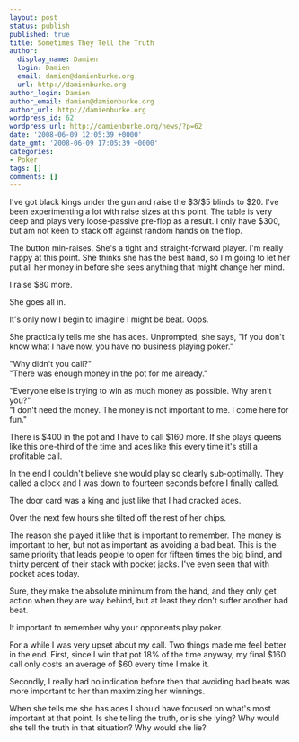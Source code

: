 ```yaml
---
layout: post
status: publish
published: true
title: Sometimes They Tell the Truth
author:
  display_name: Damien
  login: Damien
  email: damien@damienburke.org
  url: http://damienburke.org
author_login: Damien
author_email: damien@damienburke.org
author_url: http://damienburke.org
wordpress_id: 62
wordpress_url: http://damienburke.org/news/?p=62
date: '2008-06-09 12:05:39 +0000'
date_gmt: '2008-06-09 17:05:39 +0000'
categories:
- Poker
tags: []
comments: []
---
```

<p>I've got black kings under the gun and raise the $3&#47;$5 blinds to $20. I've been experimenting a lot with raise sizes at this point. The table is very deep and plays very loose-passive pre-flop as a result. I only have $300, but am not keen to stack off against random hands on the flop.</p>
<p>The button min-raises. She's a tight and straight-forward player. I'm really happy at this point. She thinks she has the best hand, so I'm going to let her put all her money in before she sees anything that might change her mind.</p>
<p>I raise $80 more.</p>
<p>She goes all in.</p>
<p>It's only now I begin to imagine I might be beat. Oops.</p>
<p>She practically tells me she has aces. Unprompted, she says, "If you don't know what I have now, you have no business playing poker."</p>
<p>"Why didn't you call?"<br />
"There was enough money in the pot for me already."</p>
<p>"Everyone else is trying to win as much money as possible. Why aren't you?"<br />
"I don't need the money. The money is not important to me. I come here for fun."</p>
<p>There is $400 in the pot and I have to call $160 more. If she plays queens like this one-third of the time and aces like this every time it's still a profitable call.</p>
<p>In the end I couldn't believe she would play so clearly sub-optimally. They called a clock and I was down to fourteen seconds before I finally called.</p>
<p>The door card was a king and just like that I had cracked aces.</p>
<p>Over the next few hours she tilted off the rest of her chips.</p>
<p>The reason she played it like that is important to remember. The money is important to her, but not as important as avoiding a bad beat. This is the same priority that leads people to open for fifteen times the big blind, and thirty percent of their stack with pocket jacks. I've even seen that with pocket aces today.</p>
<p>Sure, they make the absolute minimum from the hand, and they only get action when they are way behind, but at least they don't suffer another bad beat.</p>
<p>It important to remember why your opponents play poker.</p>
<p>For a while I was very upset about my call. Two things made me feel better in the end. First, since I win that pot 18% of the time anyway, my final $160 call only costs an average of $60 every time I make it.</p>
<p>Secondly, I really had no indication before then that avoiding bad beats was more important to her than maximizing her winnings. </p>
<p>When she tells me she has aces I should have focused on what's most important at that point. Is she telling the truth, or is she lying? Why would she tell the truth in that situation? Why would she lie?</p>
